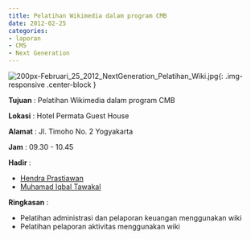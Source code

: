 ```yaml
---
title: Pelatihan Wikimedia dalam program CMB
date: 2012-02-25
categories:
- laporan
- CMS
- Next Generation
---
```


![200px-Februari_25_2012_NextGeneration_Pelatihan_Wiki.jpg](/uploads/200px-Februari_25_2012_NextGeneration_Pelatihan_Wiki.jpg){: .img-responsive .center-block }

**Tujuan** : Pelatihan Wikimedia dalam program CMB

**Lokasi** : Hotel Permata Guest House 

**Alamat** : Jl. Timoho No. 2 Yogyakarta 

**Jam** : 09.30 - 10.45 

**Hadir** :
* [Hendra Prastiawan](http://wiki.ciptamedia.org/wiki/Hendra_Prastiawan)
* [Muhamad Iqbal Tawakal](wiki.ciptamedia.org/wiki/Muhamad_Iqbal_Tawakal)

**Ringkasan** :
* Pelatihan administrasi dan pelaporan keuangan menggunakan wiki
* Pelatihan pelaporan aktivitas menggunakan wiki
